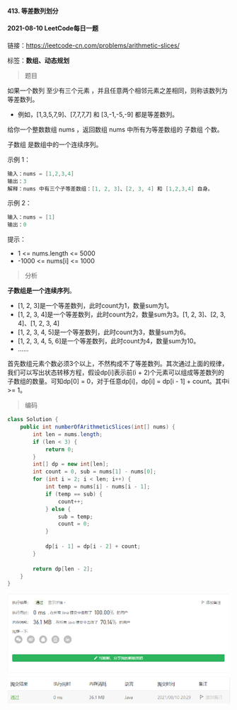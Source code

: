 #### 413. 等差数列划分

#### 2021-08-10 LeetCode每日一题

链接：https://leetcode-cn.com/problems/arithmetic-slices/

标签：**数组、动态规划**

> 题目

如果一个数列 至少有三个元素 ，并且任意两个相邻元素之差相同，则称该数列为等差数列。

- 例如，[1,3,5,7,9]、[7,7,7,7] 和 [3,-1,-5,-9] 都是等差数列。

给你一个整数数组 nums ，返回数组 nums 中所有为等差数组的 子数组 个数。

子数组 是数组中的一个连续序列。

示例 1：

```java
输入：nums = [1,2,3,4]
输出：3
解释：nums 中有三个子等差数组：[1, 2, 3]、[2, 3, 4] 和 [1,2,3,4] 自身。
```

示例 2：

```java
输入：nums = [1]
输出：0
```


提示：

- 1 <= nums.length <= 5000
- -1000 <= nums[i] <= 1000

> 分析

**子数组是一个连续序列**。

- [1, 2, 3]是一个等差数列，此时count为1，数量sum为1。
- [1, 2, 3, 4]是一个等差数列，此时count为2，数量sum为3。[1, 2, 3]、[2, 3, 4]、[1, 2, 3, 4]
- [1, 2, 3, 4, 5]是一个等差数列，此时count为3，数量sum为6。
- [1, 2, 3, 4, 5, 6]是一个等差数列，此时count为4，数量sum为10。
- ......

首先数组元素个数必须3个以上，不然构成不了等差数列。其次通过上面的规律，我们可以写出状态转移方程，假设dp[i]表示前(i + 2)个元素可以组成等差数列的子数组的数量。可知dp[0] = 0，对于任意dp[i]，dp[i] = dp[i - 1] + count。其中i >= 1。

> 编码

```java
class Solution {
    public int numberOfArithmeticSlices(int[] nums) {
        int len = nums.length;
        if (len < 3) {
            return 0;
        }
        int[] dp = new int[len];
        int count = 0, sub = nums[1] - nums[0];
        for (int i = 2; i < len; i++) {
            int temp = nums[i] - nums[i - 1];
            if (temp == sub) {
                count++;
            } else {
                sub = temp;
                count = 0;
            }
            
            dp[i - 1] = dp[i - 2] + count;
        }

        return dp[len - 2];
    }
}
```

![image-20210810203005097](413.等差数列划分.assets/image-20210810203005097.png)